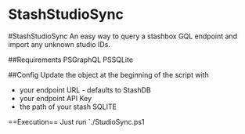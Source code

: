 # StashStudioSync
#StashStudioSync
An easy way to query a stashbox GQL endpoint and import any unknown studio IDs.

##Requirements
PSGraphQL
PSSQLite

##Config
Update the object at the beginning of the script with 
- your endpoint URL - defaults to StashDB
- your endpoint API Key
- the path of your stash SQLITE 

==Execution==
Just run `./StudioSync.ps1
